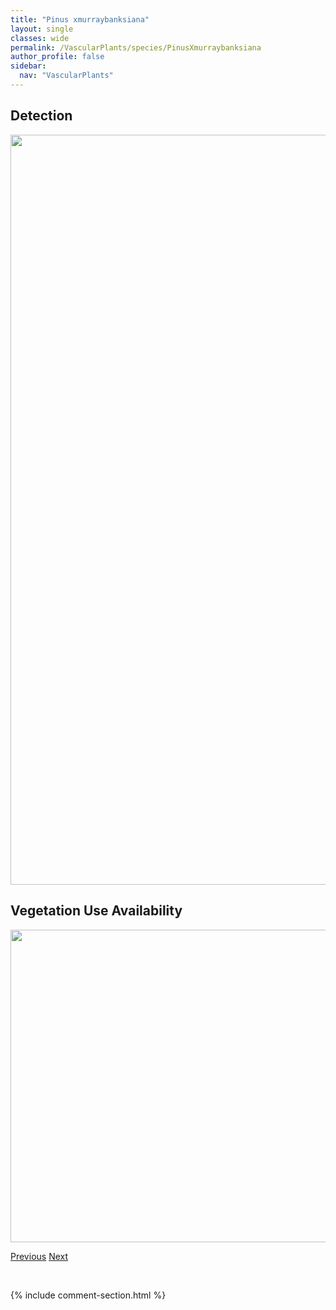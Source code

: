 ```yaml
---
title: "Pinus xmurraybanksiana"
layout: single
classes: wide
permalink: /VascularPlants/species/PinusXmurraybanksiana
author_profile: false
sidebar:
  nav: "VascularPlants"
---
```


<h2>Detection</h2>

<a href="https://drive.google.com/uc?export=view&id=1eeFxs1zI4MMgd1lxM3uDx5ZN7ZdyqnHQ">
<img src="https://drive.google.com/uc?export=view&id=1eeFxs1zI4MMgd1lxM3uDx5ZN7ZdyqnHQ" height = "1200" width = "800">
</a>


<h2>Vegetation Use Availability</h2>

<a href="https://drive.google.com/uc?export=view&id=1Yy5obLorwVBgjVnDw3Srr1-rzqBM2ftf">
<img src="https://drive.google.com/uc?export=view&id=1Yy5obLorwVBgjVnDw3Srr1-rzqBM2ftf" height = "500" width = "1000">
</a>


<a href="/DevelopmentWebsite/VascularPlants/species/PinusSylvestris" class="pagination--pager" title="Pinus sylvestris">Previous</a> <a href="/DevelopmentWebsite/VascularPlants/species/PiptatheropsisPungens" class="pagination--pager" title="Piptatheropsis pungens">Next</a>

<p>&nbsp;</p>

{% include comment-section.html %}
